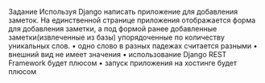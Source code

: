 Задание
Используя Django написать приложение для добавления заметок. На
единственной странице приложения отображается форма для
добавления заметки, а под формой ранее добавленные
заметки(извлеченные из базы) упорядоченные по количеству уникальных
слов.
• одно слово в разных падежах считается разными
• внешний вид не имеет значения
• использование Django REST Framework будет плюсом
• запуск приложения на хостинге будет плюсом